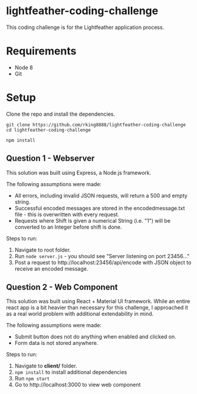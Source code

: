 # lightfeather-coding-challenge
This coding challenge is for the Lightfeather application process. 

# Requirements
- Node 8
- Git

# Setup
Clone the repo and install the dependencies.

```
git clone https://github.com/rking8888/lightfeather-coding-challenge  
cd lightfeather-coding-challenge
```
```
npm install
```

## Question 1 - Webserver
This solution was built using Express, a Node.js framework.

The following assumptions were made:
* All errors, including invalid JSON requests, will return a 500 and empty string.
* Successful encoded messages are stored in the encodedmessage.txt file - this is overwritten with every request.
* Requests where Shift is given a numerical String (i.e. "1") will be converted to an Integer before shift is done.

Steps to run:
1. Navigate to root folder.
1. Run `node server.js` - you should see "Server listening on port 23456..."
1. Post a request to http://localhost:23456/api/encode with JSON object to receive an encoded message.

## Question 2 - Web Component
This solution was built using React + Material UI framework. While an entire react app is a bit heavier than necessary for this challenge, I approached it as a real world problem with additional extendability in mind. 

The following assumptions were made:
* Submit button does not do anything when enabled and clicked on. 
* Form data is not stored anywhere.

Steps to run:
1. Navigate to **client/** folder.
1. `npm install` to install additional dependencies
1. Run `npm start`
1. Go to http://localhost:3000 to view web component

